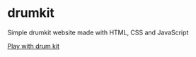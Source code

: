 # drumkit
Simple drumkit website made with HTML, CSS and JavaScript  

[Play with drum kit](https://goodfishfrancis.github.io/drumkit/)
